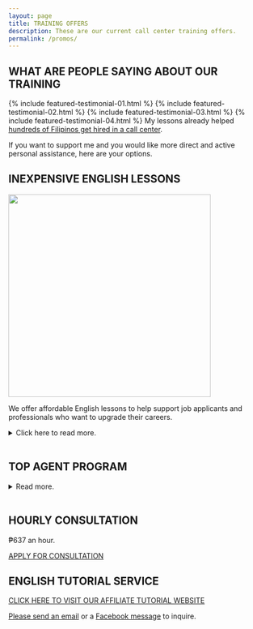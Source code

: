 ```yaml
---
layout: page
title: TRAINING OFFERS
description: These are our current call center training offers. 
permalink: /promos/
---
```

## WHAT ARE PEOPLE SAYING ABOUT OUR TRAINING
{% include featured-testimonial-01.html %}
{% include featured-testimonial-02.html %}
{% include featured-testimonial-03.html %}
{% include featured-testimonial-04.html %}
My lessons already helped [hundreds of Filipinos get hired in a call center](https://callcentertrainingtips.com/testimonials).

If you want to support me and you would like more direct and active personal assistance, here are your options.

## INEXPENSIVE ENGLISH LESSONS

<img src="{{ site.url }}/assets/img/Affordable-English-Lessons.png" width="400">

We offer affordable English lessons to help support job applicants and professionals who want to upgrade their careers.

<details>
	<summary>Click here to read more.</summary>
	<p>We help our students prepare for interviews and call center work.</p>
	<p>We will be correcting your mistakes, and I'll guide you until you get hired.</p>
	<p><a href="https://callcentertrainingtips.com/6WEL250/" class="button focus">CLICK HERE TO RECEIVE TRAINING</a></p>
</details>
<br>

## TOP AGENT PROGRAM

<details>
	<summary>Read more.</summary>
	
INCLUSIONS:

<p><strong>FAST-TRACK ENGLISH MODULE:</strong> (TWO WEEKS)</p>
<ul>
	<li>Grammar refresher</li>
	<li>Grammar assessment.</li>
	<li>Grammar corrections.</li>
	<li>Pronunciation Module.</li>
	<li>Pronunciation Assessment.</li>
</ul>

<p><strong>KPI DEVELOPMENT PROGRAM:</strong> (TWO WEEKS)</p>
<p>Customer Service, Technical Support, or Sales Sentences Module.</p>
<p>AREAS OF FOCUS:</p>
<ul>
	<li>AHT</li>
	<li>Call Quality or Q.A. Score</li>
	<li>CSAT, Customer Satisfaction Survey or Customer Service Feedback.</li>
	<li>Sales or TSR.</li>
</ul>

<p>Repairing Bad Habits. Coaching Session.</p>
<p>Developing Good Habits. Coaching Session.</p>

<br><p><img src="{{ site.url }}/assets/img/VOC Champion.jpg" width="400"><br></p>
	<p><img src="{{ site.url }}/assets/img/Me Sharing my Top Agent Award.png" width="400"><br><img src="{{ site.url }}/assets/img/Top Agent Sales.png" width="400"><br></p>
	<p><img src="{{ site.url }}/assets/img/Top Agent Sales Board.png" width="400"><br></p>
	<p></p>
</details>
<br>

## HOURLY CONSULTATION

₱637 an hour.

[APPLY FOR CONSULTATION](https://forms.gle/tnbBqJcKSyxGMK9K8)

## ENGLISH TUTORIAL SERVICE

[CLICK HERE TO VISIT OUR AFFILIATE TUTORIAL WEBSITE](https://philippinesprivateenglishtutors.com/)

[Please send an email](mailto:kevin@callcentertrainingtips.com) or a [Facebook message](https://www.facebook.com/callcentertrainingtips/) to inquire.
